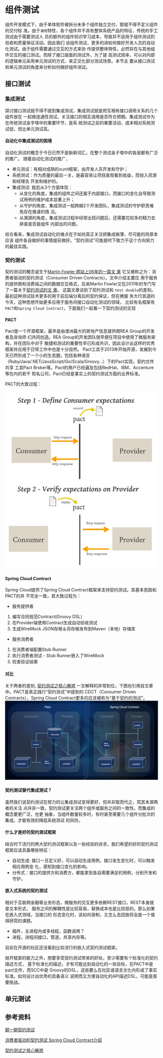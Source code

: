 # 组件测试

组件开发模式下，由于单体软件被拆分未多个组件独立交付，那就不得不定义组件的交付标
准。由于`涌现`特性，各个组件并不具有整体系统产品的特征，传统的手工测试由于需要测试人
员的额外的组件知识学习成本，导致并不适用于组件测试的验收和质量保证活动。因此我们
谈组件测试，更多的讲如何做好开发人员的自动化测试。由于组件需要通过交互的方式来协
作提供整体特性，必然存在与其他组件交互的接口测试。而除了接口层面的测试外，为了提
高测试效率，可以对内部的逻辑单元采用单元测试的方式，来正交化部分测试场景。本节主
要从接口测试和单元测试的角度来分析如何做好组件测试。

## 接口测试

### 集成测试
探讨接口测试就不得不提到集成测试，集成测试就是把互相有接口调用关系的几个组件放在
一起做连通性测试，关注接口的相互调用是否符合预期。集成测试作为在传统测试金字塔中的重要环节，是系
统测试之前的重要活动，成本相对系统测试低，但比单元测试高。

#### 自动化中集成测试的困境
自动化测试的概念于今日已然不是新鲜词汇，在整个测试金子塔中的各层都有广泛的推广。
随着自动化测试的推广，
* 单元测试：有相对成熟的xunit框架，由开发人员开发和守护；
* 系统测试：作为质量的最后一关，是最容易让项目直观看到收益，而投入资源和经理去
开发和维护的。
* 集成测试: 尴尬从3个方面体现：
  * 从变化的角度，集成的组件之间还属于内部接口，而接口的变化会导致测试用例的维护成本显著上升；
  * 从守护的角度，集成测试一般跨越2个开发团队，集成测试的守护职责难免存在推诿的情
  况。
  * 从溯源的角度，集成测试过程中经常出现问题后，还需要花较多的精力去排查是否是组件
  内部出的问题。

综合看来，集成测试自动化的难点在于如何真正关注把集成做薄，尽可能的将原本应该
组件各自做好的事情提前做好。“契约测试”可能是时下致力于这个方向努力的最佳实践。

### 契约测试

契约测试的概念诞生于[Martin Fowler 网站上06年的一篇文
章](https://martinfowler.com/articles/consumerDrivenContracts.html)
它又被称之为：消费者驱动的契约测试（Consumer Driven Contracts）。文中介绍主要应
用于服务的提供商和消费端之间的数据交互格式，后来Martin
Fowler又在2011年的专门写了一篇关于[契约测试的文
章](https://martinfowler.com/bliki/ContractTest.html)。 这篇文章谈到了契约测试和
`test double`的差别。最初这种测试技术更多的用于前后端分离后的契约保证，但在微服
务大行其道的今天，这种思想开始更多应用于服务间接口自动化测试的领域，
比较有名框架有`PACT`和`Spring Cloud Contract`，下面我们一起看一下契约测试的实现

#### PACT
Pact是一个开源框架，最早是由澳洲最大的房地产信息提供商REA Group的开发者及咨询师
们共同创造。REA Group的开发团队很早便在项目中使用了微服务架构，并在团队中对于
敏捷和测试的重要性早已形成共识，因此设计出这样的优秀框架并应用于日常工作中也是十分自然。
Pact工具于2013年开始开源，发展到今天已然形成了一个小的生态圈，包括各种语言
（Ruby/Java/.NET/JavaScript/Go/Scala/Groovy...）下的Pact实现，契约文件共享
工具Pact Broker等。Pact的用户已经遍及包括RedHat、IBM、Accenture等在内的若干
知名公司，Pact已经是事实上的契约测试方面的业界标准。

PACT的大致过程：

![](pact.png)

#### Spring Cloud Contract
Spring Cloud提供了Spring Cloud Contract框架来支持契约测试。其基本思路和PACT的并
不完全一致，其大致过程为：

* 服务提供者
 1. 编写合同规范Contract(Groovy DSL）
 2. 在Provider端使用Contract生成自动验收测试
 3. 生成WireMock JSON存根＆将存根发布到Maven（本地）存储库

* 服务消费者
 1. 在消费者端配置Stub Runner
 2. 执行消费者测试 - Stub Runner嵌入了WireMock
 3. 检查验证结果
 
#### 对比
关于两者的差别, [契约测试之核心解惑](https://www.jianshu.com/p/ca82cde5b125) 
一文解释的非常到位，下图也引用自文章中。PACT是真正践行“契约测试”中提到的 CDCT（Consumer Driven Contracts），Spring Cloud
Contract更多的应该被称为“基于契约的测试”。
![](./pact_vs_scc.png)


#### 契约测试替代集成测试？
虽然我们说契约测试在努力的让集成测试变得更好，但并非取而代之，究其本源两者的关注
点并非一致，契约测试更关注两个组件或服务之间的一致性。而集成的概念要更广泛，也更
抽象，当组件数量较多时，有时甚至需要几个组件分批次的集成，才能有效的降低系统测试
的风险，


#### 什么才是好的契约测试框架

结合时下流行的两大契约测试框架以及一些经验的诉求，我们希望的好的契约测试框架应该具备哪些特征：
* 自动生成: 接口一旦定义好，可以自动生成用例，接口发生变化时，可以触发相应用例变
  化，感知到接口变化的影响。
* 分布式：接口的提供方和消费方，都能拿到各自需要满足的用例，分别开发和守护。

#### 嵌入式系统的契约测试
相对于互联网金融等业务形态，微服务的交互更多依赖REST接口，REST本身就是文本形式，
服务之间的解耦性是比较容易，替换成本也是比较低的。那么如果在嵌入式领域，当接口的
形态变化时，该如何录制，又怎么去回放将会是一个值得研究的课题。
* 插件，主进程内或多线程，函数调用？
* 进程，进程间接口，管道，共享内存等。

目前在开源的社区还没看到比较流行的嵌入式契约测试框架。

抛开框架的能力之外，想要享受契约测试带来的好处，至少需要有个标准化的契约描述方式，
基于标准化的描述，才有可能达到自动化的一些目标，在PACT中是pact文件，而SCC中是
Groovy的DSL，这些要么在社区或语言文化内形成了事实标准。如何设计出优秀的具备语义
说明而又方便自动化的API描述DSL，可能是首要挑战。


## 单元测试


## 参考资料

[聊一聊契约测试](https://insights.thoughtworks.cn/about-contract-test/)

[消费者驱动的契约测试 Spring Cloud Contract介绍](https://blog.csdn.net/peterwanghao/article/details/86293430)

[契约测试之核心解惑](https://www.jianshu.com/p/ca82cde5b125)

